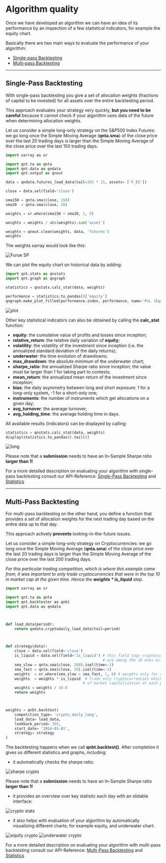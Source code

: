 # Algorithm quality

Once we have developed an algorithm we can have an idea of its performance by an  inspection of a few statistical indicators, for example the equity chart.

Basically there are two main ways to evaluate the performance of your algorithm:
- [Single-pass Backtesting](#single-pass-backtesting)
- [Multi-pass Backtesting](#multi-pass-backtesting)
---

## Single-Pass Backtesting

With single-pass backtesting you give a set of allocation weights (fractions of capital to be invested) for all assets over the entire backtesting period.

This approach evaluates your strategy very quickly, **but you need to be careful** because it cannot check if your algorithm uses data of the future when determining allocation weights.

Let us consider a simple long-only strategy on the S&P500 Index Futures: we go long once the Simple Moving Average (**qnta.sma**) of the close price over the last 20 trading days is larger than the Simple Moving Average of the close price over the last 150 trading days.

```python
import xarray as xr

import qnt.ta as qnta
import qnt.data as qndata
import qnt.output as qnout

data = qndata.futures_load_data(tail=365 * 15, assets= ['F_ES'])

close = data.sel(field='close')

sma150 = qnta.sma(close, 150)
sma20  = qnta.sma(close, 20)

weights = xr.where(sma150 < sma20, 1, 0)

weights = weights / abs(weights).sum('asset')

weights = qnout.clean(weights, data, 'futures')
weights
```
The weights xarray would look like this:

![Furue SP](./pictures/F_ES_15y.png)

We can plot the equity chart on historical data by adding:

```python
import qnt.stats as qnstats
import qnt.graph as qngraph

statistics = qnstats.calc_stat(data, weights)

performance = statistics.to_pandas()['equity']
qngraph.make_plot_filled(performance.index, performance, name='PnL (Equity)')
```

![plot](./pictures/newplot.png)

Other key statistical indicators can also be obtained by calling the **calc_stat** function:

* **equity**: the cumulative value of profits and losses since inception;
* **relative_return**: the relative daily variation of **equity**;
* **volatility**: the volatility of the investment since inception (i.e. the annualized standard deviation of the daily returns);
* **underwater**: the time evolution of drawdowns;
* **max_drawdown**: the absolute minimum of the underwater chart;
* **sharpe_ratio**: the annualized Sharpe ratio since inception; the value must be larger than 1 for taking part to contests;
* **mean_return**: the annualized mean return of the investment since inception;
* **bias**: the daily asymmetry between long and short exposure: 1 for a long-only system, -1 for a short-only one;
* **instruments**: the number of instruments which get allocations on a given day;
* **avg_turnover**: the average turnover;
* **avg_holding_time**: the average holding time in days.


All available results (indicators) can be displayed by calling:
```python
statistics = qnstats.calc_stat(data, weights)
display(statistics.to_pandas().tail())
```
![long](./pictures/long.png)

Please note that a **submission** needs to have an In-Sample Sharpe ratio **larger than 1!**

For a more detailed description on evaluating your algorithm with single-pass backtesting consult our API-Reference: [Single-Pass Backtesting](https://quantiacs.com/documentation/en/reference/evaluation.html#single-pass-backtesting) and [Statistics](https://quantiacs.com/documentation/en/reference/evaluation.html#statistics)

---

## Multi-Pass Backtesting
For multi-pass backtesting on the other hand, you define a function that provides a set of allocation weights for the next trading day based on the entire data up to that day.

This approach actively **prevents** looking-in-the-future issues.

Let us consider a simple long-only strategy on Cryptocurrencies: we go long once the Simple Moving Average (**qnta.sma**) of the close price over the last 20 trading days is larger than the Simple Moving Average of the close price over the last 200 trading days.


*For this particular trading competition, which is where this example came from, it was important to only trade cryptocurrencies that were in the top 10 in market cap at the given time. Hence the* ***weights * is_liquid*** *step.*

```python
import xarray as xr

import qnt.ta as qnta
import qnt.backtester as qnbt
import qnt.data as qndata



def load_data(period):
    return qndata.cryptodaily_load_data(tail=period)



def strategy(data):
    close = data.sel(field='close')
    is_liquid = data.sel(field='is_liquid') # this field tags cryptocurrencies which, at a given point in time,
                                            # are among the 10 ones with the largest market capitalization
    sma_slow = qnta.sma(close, 200).isel(time=-1)
    sma_fast = qnta.sma(close, 20).isel(time=-1)
    weights  = xr.where(sma_slow < sma_fast, 1, 0) # weights only for one trading day
    weights  = weights * is_liquid  # trade only cryptocurrencies which were among the top 10 in terms
                                   # of market capitalization at each point in time
    weights = weights / 10.0
    return weights



weights = qnbt.backtest(
    competition_type= 'crypto_daily_long',
    load_data= load_data,
    lookback_period= 365,
    start_date= '2014-01-01',
    strategy= strategy
)
```
The backtesting happens when we call **qnbt.backtest()**. After completion it gives us different statistics and graphs, including:
* it automatically checks the sharpe ratio:


![sharpe crypto](./pictures/crypto_sharpe.png)

Please note that a **submission** needs to have an In-Sample Sharpe ratio **larger than 1!**

* it provides an overview over key statistic each day with an slidable interface:


![crypto stats](./pictures/crypto_stats.png)

* it also helps with evaluation of your algorithm by automatically visualizing different charts; for example equity, and underwater chart:

![equity crypto](./pictures/crypto_equity.png)
![underwater crypto](./pictures/crypto_underwater.png)

For a more detailed description on evaluating your algorithm with multi-pass backtesting consult our API-Reference: [Multi-Pass Backtesting](https://quantiacs.com/documentation/en/reference/evaluation.html#multi-pass-backtesting) and [Statistics](https://quantiacs.com/documentation/en/reference/evaluation.html#statistics)
